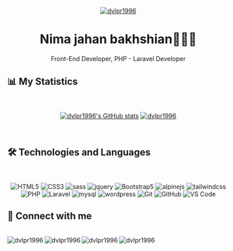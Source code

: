 <div align="center">

[![dvlpr1996](https://readme-typing-svg.herokuapp.com?color=%231A86CA&size=22&center=true&vCenter=true&lines=Welcome+To+My+Github+Profile)](https://git.io/typing-svg)
</div>

<div align="center">
	
<h1>Nima jahan bakhshian👨🏻‍💻</h1>
<p>Front-End Developer, PHP - Laravel Developer</p>
</div>

## 📊 My Statistics
<br>

<div align="center">

 [![dvlpr1996's GitHub stats](https://github-readme-stats.vercel.app/api?username=dvlpr1996&show_icons=true&theme=vue-dark&include_all_commits=true&count_private=true&line_height=40)](https://github.com/dvlpr1996/dvlpr1996)  [![dvlpr1996](https://github-readme-stats.vercel.app/api/top-langs/?username=dvlpr1996&theme=vue-dark&include_all_commits=true&line_height=35)](https://github.com/dvlpr1996/dvlpr1996)
</div>

<br>

## 🛠 Technologies and Languages
<br>

<div align="center">
	
 ![HTML5](https://img.shields.io/badge/-HTML5-E34F26?style=for-the-badge&logo=HTML5&logoColor=fff)
 ![CSS3](https://img.shields.io/badge/-CSS3-1572B6?style=for-the-badge&logo=CSS3&logoColor=fff)
 ![sass](https://img.shields.io/badge/-sass-c69?style=for-the-badge&logo=sass&logoColor=fff)
 ![jquery](https://img.shields.io/badge/-jquery-0769AD?style=for-the-badge&logo=jquery&logoColor=fff)
 ![Bootstrap5](https://img.shields.io/badge/-Bootstrap%205-7952B3?style=for-the-badge&logo=Bootstrap&logoColor=fff)
 ![alpinejs](https://img.shields.io/badge/-alpine.js-2D323E?style=for-the-badge&logo=alpine.js&logoColor=fff)
 ![tailwindcss](https://img.shields.io/badge/-tailwind%20css-06B6D4?style=for-the-badge&logo=tailwindcss&logoColor=fff)
 ![PHP](https://img.shields.io/badge/-PHP-777BB4?style=for-the-badge&logo=php&logoColor=fff)
 ![Laravel](https://img.shields.io/badge/-Laravel-FF2D20?style=for-the-badge&logo=Laravel&logoColor=fff)
 ![mysql](https://img.shields.io/badge/-mysql-4479A1?style=for-the-badge&logo=mysql&logoColor=000)
 ![wordpress](https://img.shields.io/badge/-wordpress-21759b?style=for-the-badge&logo=wordpress&logoColor=fff)
 ![Git](https://img.shields.io/badge/-Git-F05032?style=for-the-badge&logo=Git&logoColor=fff)
 ![GitHub](https://img.shields.io/badge/-GitHub-181717?style=for-the-badge&logo=GitHub&logoColor=fff)
 ![VS Code](https://img.shields.io/badge/-VS%20Code-007ACC?style=for-the-badge&logo=visual-studio-code&logoColor=fff)
</div>


## 📠 Connect with me

<br>

<div align="center">
		  
   <a href="https://instagram.com/nima_jahanbakhshian" title="dvlpr1996's instagram">
    <img align="left" alt="dvlpr1996" src="https://img.shields.io/badge/Instagram-E4405F?style=for-the-badge&logo=instagram&logoColor=white">
  </a>
  <a href="https://www.linkedin.com/in/nima-jahan-bakhshian" title="dvlpr1996's linkedin">
    <img align="left" alt="dvlpr1996" src="https://img.shields.io/badge/LinkedIn-0077B5?style=for-the-badge&logo=linkedin&logoColor=white">
  </a>
  <a href="https://t.me/nima96_j" title="dvlpr1996's Telegram">
    <img align="left" alt="dvlpr1996" src="https://img.shields.io/badge/Telegram-2CA5E0?style=for-the-badge&logo=telegram&logoColor=white">
  </a>
  <a href="mailto:nimajahanbakhshian@gmail.com" title="dvlpr1996's Gmail">
    <img align="left" alt="dvlpr1996" src="https://img.shields.io/badge/Gmail-D14836?style=for-the-badge&logo=gmail&logoColor=white">
  </a>
</div>
